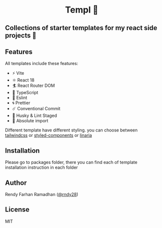 <h1 align="center">Templ 🎨</h1>

## Collections of starter templates for my react side projects 🚀

## Features
All templates include these features:

- ⚡️ Vite
- ⚛️ React 18
- 🏄 React Router DOM
- 💎 TypeScript
- 🔨 Eslint
- 🌀 Prettier
- ☄️ Conventional Commit
- 📡 Husky & Lint Staged
- 🎯 Absolute import

Different template have different styling. you can choose between [tailwindcss](https://tailwindcss.com/) or [styled-components](https://styled-components.com/) or [linaria](https://linaria.dev/)

## Installation
Please go to packages folder, there you can find each of template installation instruction in each folder

## Author
Rendy Farhan Ramadhan ([@rndy28](https://twitter.com/rndyramadhan28))

## License
MIT